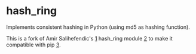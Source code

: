 hash_ring
=========

Implements consistent hashing in Python (using md5 as hashing function).


This is a fork of Amir Salihefendic's [1] hash_ring module [2] to make it compatible with pip [3].

  [1]: http://www.amix.dk/
  [2]: http://pypi.python.org/pypi/hash_ring
  [3]: http://pypi.python.org/pypi/pip
